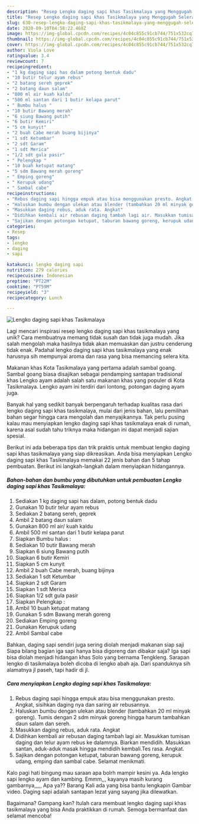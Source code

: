 ```yaml
---
description: "Resep Lengko daging sapi khas Tasikmalaya yang Menggugah Selera"
title: "Resep Lengko daging sapi khas Tasikmalaya yang Menggugah Selera"
slug: 630-resep-lengko-daging-sapi-khas-tasikmalaya-yang-menggugah-selera
date: 2020-09-10T04:58:22.468Z
image: https://img-global.cpcdn.com/recipes/4c04c855c91cb744/751x532cq70/lengko-daging-sapi-khas-tasikmalaya-foto-resep-utama.jpg
thumbnail: https://img-global.cpcdn.com/recipes/4c04c855c91cb744/751x532cq70/lengko-daging-sapi-khas-tasikmalaya-foto-resep-utama.jpg
cover: https://img-global.cpcdn.com/recipes/4c04c855c91cb744/751x532cq70/lengko-daging-sapi-khas-tasikmalaya-foto-resep-utama.jpg
author: Viola Love
ratingvalue: 3.4
reviewcount: 7
recipeingredient:
- "1 kg daging sapi has dalam potong bentuk dadu"
- "10 butir telur ayam rebus"
- "2 batang sereh geprek"
- "2 batang daun salam"
- "800 ml air kuah kaldu"
- "500 ml santan dari 1 butir kelapa parut"
- " Bumbu halus "
- "10 butir Bawang merah"
- "6 siung Bawang putih"
- "6 butir Kemiri"
- "5 cm kunyit"
- "2 buah Cabe merah buang bijinya"
- "1 sdt Ketumbar"
- "2 sdt Garam"
- "1 sdt Merica"
- "1/2 sdt gula pasir"
- " Pelengkap "
- "10 buah ketupat matang"
- "5 sdm Bawang merah goreng"
- " Emping goreng"
- " Kerupuk udang"
- " Sambal cabe"
recipeinstructions:
- "Rebus daging sapi hingga empuk atau bisa menggunakan presto. Angkat, sisihkan daging nya dan saring air rebusannya."
- "Haluskan bumbu dengan ulekan atau blender (tambahkan 20 ml minyak goreng). Tumis dengan 2 sdm minyak goreng hingga harum tambahkan daun salam dan sereh."
- "Masukkan daging rebus, aduk rata. Angkat"
- "Didihkan kembali air rebusan daging tambah lagi air. Masukkan tumisan daging dan telur ayam rebus ke dalamnya. Biarkan mendidih. Masukkan santan, aduk-aduk masak hingga mendidih kembali.Tes rasa. Angkat."
- "Sajikan dengan potongan ketupat, taburan bawang goreng, kerupuk udang, emping dan sambal cabe. Selamat menikmati."
categories:
- Resep
tags:
- lengko
- daging
- sapi

katakunci: lengko daging sapi 
nutrition: 279 calories
recipecuisine: Indonesian
preptime: "PT22M"
cooktime: "PT59M"
recipeyield: "3"
recipecategory: Lunch

---
```



![Lengko daging sapi khas Tasikmalaya](https://img-global.cpcdn.com/recipes/4c04c855c91cb744/751x532cq70/lengko-daging-sapi-khas-tasikmalaya-foto-resep-utama.jpg)

Lagi mencari inspirasi resep lengko daging sapi khas tasikmalaya yang unik? Cara membuatnya memang tidak susah dan tidak juga mudah. Jika salah mengolah maka hasilnya tidak akan memuaskan dan justru cenderung tidak enak. Padahal lengko daging sapi khas tasikmalaya yang enak harusnya sih mempunyai aroma dan rasa yang bisa memancing selera kita.

Makanan khas Kota Tasikmalaya yang pertama adalah sambal goang. Sambal goang biasa disajikan sebagai pendamping santapan tradisional khas Lengko ayam adalah salah satu makanan khas yang populer di Kota Tasikmalaya. Lengko ayam ini terdiri dari lontong, potongan daging ayam juga.

Banyak hal yang sedikit banyak berpengaruh terhadap kualitas rasa dari lengko daging sapi khas tasikmalaya, mulai dari jenis bahan, lalu pemilihan bahan segar hingga cara mengolah dan menyajikannya. Tak perlu pusing kalau mau menyiapkan lengko daging sapi khas tasikmalaya enak di rumah, karena asal sudah tahu triknya maka hidangan ini dapat menjadi sajian spesial.


Berikut ini ada beberapa tips dan trik praktis untuk membuat lengko daging sapi khas tasikmalaya yang siap dikreasikan. Anda bisa menyiapkan Lengko daging sapi khas Tasikmalaya memakai 22 jenis bahan dan 5 tahap pembuatan. Berikut ini langkah-langkah dalam menyiapkan hidangannya.

<!--inarticleads1-->

##### Bahan-bahan dan bumbu yang dibutuhkan untuk pembuatan Lengko daging sapi khas Tasikmalaya:

1. Sediakan 1 kg daging sapi has dalam, potong bentuk dadu
1. Gunakan 10 butir telur ayam rebus
1. Sediakan 2 batang sereh, geprek
1. Ambil 2 batang daun salam
1. Gunakan 800 ml air/ kuah kaldu
1. Ambil 500 ml santan dari 1 butir kelapa parut
1. Siapkan  Bumbu halus :
1. Sediakan 10 butir Bawang merah
1. Siapkan 6 siung Bawang putih
1. Siapkan 6 butir Kemiri
1. Siapkan 5 cm kunyit
1. Ambil 2 buah Cabe merah, buang bijinya
1. Sediakan 1 sdt Ketumbar
1. Siapkan 2 sdt Garam
1. Siapkan 1 sdt Merica
1. Siapkan 1/2 sdt gula pasir
1. Siapkan  Pelengkap :
1. Ambil 10 buah ketupat matang
1. Gunakan 5 sdm Bawang merah goreng
1. Sediakan  Emping goreng
1. Gunakan  Kerupuk udang
1. Ambil  Sambal cabe


Bahkan, daging sapi sendiri juga sering diolah menjadi makanan siap saji Siapa bilang bagian iga sapi hanya bisa digoreng dan dibakar saja? Iga sapi bisa diolah menjadi hidangan khas Solo yang bernama Tengkleng. Sarapan lengko di tasikmalaya boleh dicoba di lengko abah aja. Dari spanduknya sih alamatnya jl paseh, tapi hadir di jl. 

<!--inarticleads2-->

##### Cara menyiapkan Lengko daging sapi khas Tasikmalaya:

1. Rebus daging sapi hingga empuk atau bisa menggunakan presto. Angkat, sisihkan daging nya dan saring air rebusannya.
1. Haluskan bumbu dengan ulekan atau blender (tambahkan 20 ml minyak goreng). Tumis dengan 2 sdm minyak goreng hingga harum tambahkan daun salam dan sereh.
1. Masukkan daging rebus, aduk rata. Angkat
1. Didihkan kembali air rebusan daging tambah lagi air. Masukkan tumisan daging dan telur ayam rebus ke dalamnya. Biarkan mendidih. Masukkan santan, aduk-aduk masak hingga mendidih kembali.Tes rasa. Angkat.
1. Sajikan dengan potongan ketupat, taburan bawang goreng, kerupuk udang, emping dan sambal cabe. Selamat menikmati.


Kalo pagi hati bingung mau saraan apa bolrh mampir kesini ya. Ada lengko sapi lengko ayam dan kambing. Emmm,,, kayanya masih kurang gambarnya,,,,, Apa ya?? Barang Kali ada yang bisa bantu lengkapin Gambar video. Daging sapi adalah santapan lezat yang sayang jika dilewatkan. 

Bagaimana? Gampang kan? Itulah cara membuat lengko daging sapi khas tasikmalaya yang bisa Anda praktikkan di rumah. Semoga bermanfaat dan selamat mencoba!

